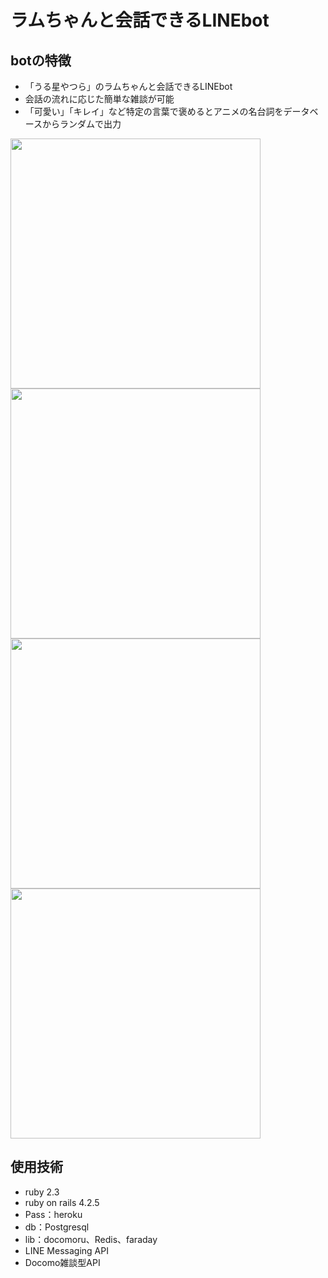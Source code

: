 # ラムちゃんと会話できるLINEbot

## botの特徴
* 「うる星やつら」のラムちゃんと会話できるLINEbot
* 会話の流れに応じた簡単な雑談が可能
* 「可愛い」「キレイ」など特定の言葉で褒めるとアニメの名台詞をデータベースからランダムで出力

<img src="https://user-images.githubusercontent.com/26180642/27902521-06405dd6-6271-11e7-8e76-b83e36808474.png" width="400px">
<img src="https://user-images.githubusercontent.com/26180642/28934837-5cda9460-78bd-11e7-9a12-770b7a872db1.jpg" width="400px">
<img src="https://user-images.githubusercontent.com/26180642/28935060-2b2829fe-78be-11e7-9d89-79e18699e23d.jpg" width="400px">
<img src="https://user-images.githubusercontent.com/26180642/28934771-169ff4b8-78bd-11e7-8da0-f02668918787.jpg" width="400px">


## 使用技術
* ruby 2.3
* ruby on rails 4.2.5
* Pass：heroku
* db：Postgresql
* lib：docomoru、Redis、faraday
* LINE Messaging API
* Docomo雑談型API

